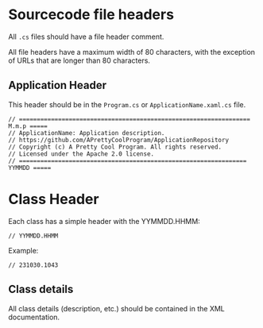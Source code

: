 # Sourcecode file headers

All `.cs` files should have a file header comment.

All file headers have a maximum width of 80 characters, with the exception of URLs that are longer than 80 characters.

## Application Header

This header should be in the `Program.cs` or `ApplicationName.xaml.cs` file.

```text
// ================================================================= M.m.p =====
// ApplicationName: Application description.
// https://github.com/APrettyCoolProgram/ApplicationRepository
// Copyright (c) A Pretty Cool Program. All rights reserved.
// Licensed under the Apache 2.0 license.
// ================================================================ YYMMDD =====
```

# Class Header

Each class has a simple header with the YYMMDD.HHMM:

`// YYMMDD.HHMM`

Example:

`// 231030.1043`

## Class details

All class details (description, etc.) should be contained in the XML documentation.
